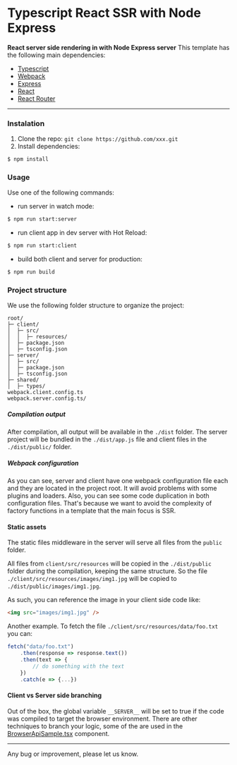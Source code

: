 # Typescript React SSR with Node Express

**React server side rendering in with Node Express server**
This template has the following main dependencies:
* [Typescript](https://www.typescriptlang.org/)
* [Webpack](https://webpack.js.org/)
* [Express](https://expressjs.com/)
* [React](https://reactjs.org/)
* [React Router](https://github.com/remix-run/react-router)


---

### Instalation
1. Clone the repo: `git clone https://github.com/xxx.git`
2. Install dependencies: 
``` bash
$ npm install
```

### Usage

Use one of the following commands:
* run server in watch mode:
``` bash
$ npm run start:server
```
* run client app in dev server with Hot Reload:
``` bash
$ npm run start:client
```
* build both client and server for production:
``` bash
$ npm run build
```

### Project structure
We use the following folder structure to organize the project:

```
root/
├─ client/
│  ├─ src/
│  │  ├─ resources/
│  ├─ package.json
│  ├─ tsconfig.json
├─ server/
│  ├─ src/
│  ├─ package.json
│  ├─ tsconfig.json
├─ shared/
│  ├─ types/
webpack.client.config.ts
webpack.server.config.ts/
```
##### Compilation output
After compilation, all output will be available in the `./dist` folder. The server project will be bundled in the `./dist/app.js` file and client files in the `./dist/public/` folder.

##### Webpack configuration
As you can see, server and client have one webpack configuration file each and they are located in the project root. It will avoid problems with some plugins and loaders.
Also, you can see some code duplication in both configuration files. That's because we want to avoid the complexity of factory functions in a template that the main focus is SSR.


#### Static assets
The static files middleware in the server will serve all files from the `public` folder.

All files from `client/src/resources` will be copied in the `./dist/public` folder during the compilation, keeping the same structure. So the file `./client/src/resources/images/img1.jpg` will be copied to `./dist/public/images/img1.jpg`. 

As such, you can reference the image in your client side code like:
``` html
<img src="images/img1.jpg" />
```

Another example. To fetch the file `./client/src/resources/data/foo.txt` you can:
``` javascript
fetch("data/foo.txt")
    .then(response => response.text())
    .then(text => {
        // do something with the text
    })  
    .catch(e => {...})
```
#### Client vs Server side branching
Out of the box, the global variable `__SERVER__` will be set to true if the code was compiled to target the browser environment.
There are other techniques to branch your logic, some of the are used in the [BrowserApiSample.tsx](https://github.com/marceloaugusto80/react-ssr-express/blob/master/client/src/components/BrowserApiSample.tsx) component.

---
Any bug or improvement, please let us know.